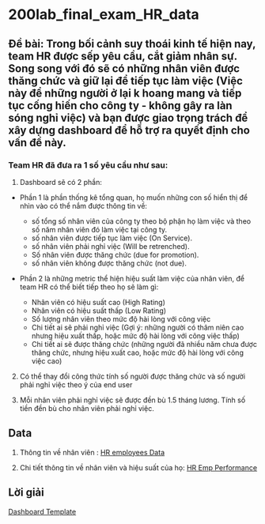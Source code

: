 # 200lab_final_exam_HR_data

## Đề bài: Trong bối cảnh suy thoái kinh tế hiện nay, team HR được sếp yêu cầu, cắt giảm nhân sự. Song song với đó sẽ có những nhân viên được thăng chức và giữ lại để tiếp tục làm việc (Việc này để những người ở lại k hoang mang và tiếp tục cống hiến cho công ty - không gây ra làn sóng nghỉ việc) và bạn được giao trọng trách để xây dựng dashboard để hỗ trợ ra quyết định cho vấn đề này.

### Team HR đã đưa ra 1 số yêu cầu như sau:

1. Dashboard sẽ có 2 phần: 

  + Phần 1 là phần thống kê tổng quan, họ muốn những con số hiển thị để nhìn vào có thể nắm được thông tin về:
  
      - số tổng số nhân viên của công ty theo bộ phận họ làm việc và theo số năm nhân viên đó làm việc tại công ty.
      - số nhân viên được tiếp tục làm việc (On Service). 
      - số nhân viên phải nghỉ việc (Will be retrenched).
      - Số nhân viên được thăng chức (due for promotion).
      - số nhân viên không được thăng chức (not due).
      
  + Phần 2 là những metric thể hiện hiệu suất làm việc của nhân viên, để team HR có thể biết tiếp theo họ sẽ làm gì: 
  
      - Nhân viên có hiệu suất cao (High Rating) 
      - Nhân viên có hiệu suất thấp (Low Rating)
      - Số lượng nhân viên theo mức độ hài lòng với công việc
      - Chi tiết ai sẽ phải nghỉ việc (Gợi ý: những người có thâm niên cao nhưng hiệu xuất thấp, hoặc mức độ hài lòng với công việc thấp)
      - Chi tiết ai sẽ được thăng chức (những người đã nhiều năm chưa được thăng chức, nhưng hiệu xuất cao, hoặc mức độ hài lòng với công việc cao)
  
2. Có thể thay đổi công thức tính số người được thăng chức và số người phải nghỉ việc theo ý của end user 
  
3. Mỗi nhân viên phải nghỉ việc sẽ được đền bù 1.5 tháng lương. Tính số tiền đền bù cho nhân viên phải nghỉ việc.
  
 ## Data 
 
 1. Thông tin về nhân viên : [HR employees Data](https://docs.google.com/spreadsheets/d/1t7Y5eGB81_JldvOjn5usIXF0lfVZr596oZa5dlXMlQc/edit?usp=sharing)
 
 2. Chi tiết thông tin về nhân viên và hiệu suất của họ: [HR Emp Performance](https://docs.google.com/spreadsheets/d/1ROJJt26t11uarSiSoshGGNO5CjZPo8vmQ40Oqhu-xyQ/edit?usp=sharing)
 
 ## Lời giải 
[Dashboard Template](https://datastudio.google.com/reporting/bf9fd63e-3762-4682-a9ad-1fb6f485b1f3)
 
 
